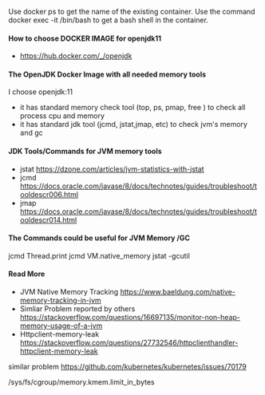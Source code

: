 Use docker ps to get the name of the existing container.
Use the command docker exec -it <container name> /bin/bash to get a bash shell in the container.


#### How to choose DOCKER IMAGE for openjdk11

- https://hub.docker.com/_/openjdk

#### The OpenJDK Docker Image with  all needed memory tools 
I choose openjdk:11 
- it has standard memory check tool  (top, ps, pmap, free ) to check all process cpu and memory
- it has standard jdk tool (jcmd, jstat,jmap, etc) to check jvm's memory and gc 

#### JDK Tools/Commands for JVM memory tools

- jstat
https://dzone.com/articles/jvm-statistics-with-jstat
- jcmd 
https://docs.oracle.com/javase/8/docs/technotes/guides/troubleshoot/tooldescr006.html
- jmap
https://docs.oracle.com/javase/8/docs/technotes/guides/troubleshoot/tooldescr014.html

#### The Commands could be useful for JVM Memory /GC  ####

jcmd <pid> Thread.print
jcmd <pid> VM.native_memory
jstat -gcutil <pid>

#### Read More

- JVM Native Memory Tracking 
https://www.baeldung.com/native-memory-tracking-in-jvm
- Simliar Problem reported by others 
https://stackoverflow.com/questions/16697135/monitor-non-heap-memory-usage-of-a-jvm
- Httpclient-memory-leak
https://stackoverflow.com/questions/27732546/httpclienthandler-httpclient-memory-leak


similar problem 
https://github.com/kubernetes/kubernetes/issues/70179 

/sys/fs/cgroup/memory.kmem.limit_in_bytes




